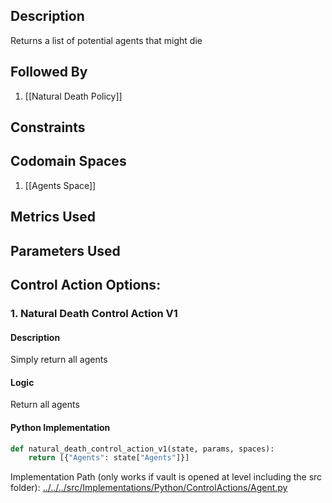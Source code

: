 ## Description

Returns a list of potential agents that might die
## Followed By
1. [[Natural Death Policy]]

## Constraints
## Codomain Spaces
1. [[Agents Space]]

## Metrics Used

## Parameters Used

## Control Action Options:
### 1. Natural Death Control Action V1
#### Description
Simply return all agents
#### Logic
Return all agents
#### Python Implementation
```python
def natural_death_control_action_v1(state, params, spaces):
    return [{"Agents": state["Agents"]}]
```
Implementation Path (only works if vault is opened at level including the src folder): [../../../src/Implementations/Python/ControlActions/Agent.py](../../../src/Implementations/Python/ControlActions/Agent.py)

